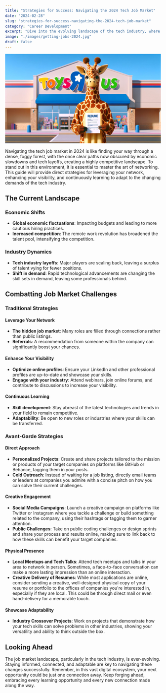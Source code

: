 ```yaml
---
title: "Strategies for Success: Navigating the 2024 Tech Job Market"
date: "2024-02-28"
slug: "strategies-for-success-navigating-the-2024-tech-job-market"
category: "Career Development"
excerpt: "Dive into the evolving landscape of the tech industry, where economic shifts and competitive dynamics demand innovative job search strategies. Discover how networking, skill development, and avant-garde approaches can guide you to your next opportunity..."
image: "./images/getting-jobs-2024.jpg"
draft: false
---
```


![Job Hunting in 2024](./images/getting-jobs-2024.jpg)
<br />
<div class="prose prose-lg max-w-none">

<p>Navigating the tech job market in 2024 is like finding your way through a dense, foggy forest, with the once clear paths now obscured by economic slowdowns and tech layoffs, creating a highly competitive landscape. To stand out in this environment, it is essential to master the art of networking. This guide will provide direct strategies for leveraging your network, enhancing your visibility, and continuously learning to adapt to the changing demands of the tech industry.</p>

<h2>The Current Landscape</h2>

<h3>Economic Shifts</h3>
<ul>
  <li><strong>Global economic fluctuations</strong>: Impacting budgets and leading to more cautious hiring practices.</li>
  <li><strong>Increased competition</strong>: The remote work revolution has broadened the talent pool, intensifying the competition.</li>
</ul>

<h3>Industry Dynamics</h3>
<ul>
  <li><strong>Tech industry layoffs</strong>: Major players are scaling back, leaving a surplus of talent vying for fewer positions.</li>
  <li><strong>Shift in demand</strong>: Rapid technological advancements are changing the skill sets in demand, leaving some professionals behind.</li>
</ul>

<h2>Combatting Job Market Challenges</h2>

<h3>Traditional Strategies</h3>
<h4>Leverage Your Network</h4>
<ul>
  <li><strong>The hidden job market</strong>: Many roles are filled through connections rather than public listings.</li>
  <li><strong>Referrals</strong>: A recommendation from someone within the company can significantly boost your chances.</li>
</ul>

<h4>Enhance Your Visibility</h4>
<ul>
  <li><strong>Optimize online profiles</strong>: Ensure your LinkedIn and other professional profiles are up-to-date and showcase your skills.</li>
  <li><strong>Engage with your industry</strong>: Attend webinars, join online forums, and contribute to discussions to increase your visibility.</li>
</ul>

<h4>Continuous Learning</h4>
<ul>
  <li><strong>Skill development</strong>: Stay abreast of the latest technologies and trends in your field to remain competitive.</li>
  <li><strong>Adaptability</strong>: Be open to new roles or industries where your skills can be transferred.</li>
</ul>


<h3>Avant-Garde Strategies</h3>

<h4>Direct Approach</h4>

  <ul>
    <li><strong>Personalized Projects</strong>: Create and share projects tailored to the mission or products of your target companies on platforms like GitHub or Behance, tagging them in your posts.</li>
    <li><strong>Cold Outreach</strong>: Instead of waiting for a job listing, directly email teams or leaders at companies you admire with a concise pitch on how you can solve their current challenges.</li>
  </ul>

<h4>Creative Engagement</h4>
  <ul>
    <li><strong>Social Media Campaigns</strong>: Launch a creative campaign on platforms like Twitter or Instagram where you tackle a challenge or build something related to the company, using their hashtags or tagging them to garner attention.</li>
    <li><strong>Public Challenges</strong>: Take on public coding challenges or design sprints and share your process and results online, making sure to link back to how these skills can benefit your target companies.</li>
  </ul>
</h4>
<h4>Physical Presence</h4>
    <ul>
      <li><strong>Local Meetups and Tech Talks</strong>: Attend tech meetups and talks in your area to network in person. Sometimes, a face-to-face conversation can make a more lasting impression than an online interaction.
      <li><strong>Creative Delivery of Resumes</strong>: While most applications are online, consider sending a creative, well-designed physical copy of your resume or portfolio to the offices of companies you're interested in, especially if they are local. This could be through direct mail or even hand-delivery for a memorable touch.</li>
    </ul>
<h4>Showcase Adaptability</h4>
    <ul>
      <li><strong>Industry Crossover Projects</strong>: Work on projects that demonstrate how your tech skills can solve problems in other industries, showing your versatility and ability to think outside the box.</li>
    </ul>

<h2>Looking Ahead</h2>
<p>The job market landscape, particularly in the tech industry, is ever-evolving. Staying informed, connected, and adaptable are key to navigating these changes successfully. Remember, in this vast digital ecosystem, your next opportunity could be just one connection away. Keep forging ahead, embracing every learning opportunity and every new connection made along the way.</p>

</div>